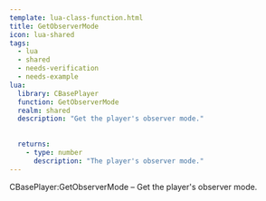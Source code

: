 ```yaml
---
template: lua-class-function.html
title: GetObserverMode
icon: lua-shared
tags:
  - lua
  - shared
  - needs-verification
  - needs-example
lua:
  library: CBasePlayer
  function: GetObserverMode
  realm: shared
  description: "Get the player's observer mode."
  
  
  returns:
    - type: number
      description: "The player's observer mode."
---
```


<div class="lua__search__keywords">
CBasePlayer:GetObserverMode &#x2013; Get the player's observer mode.
</div>
